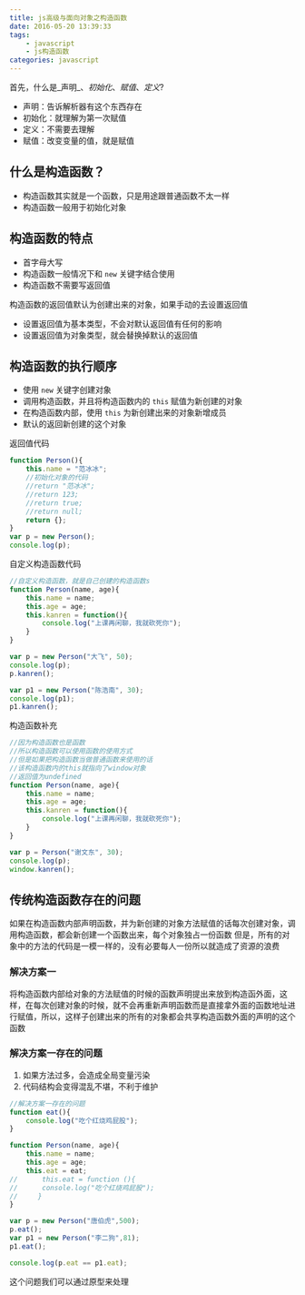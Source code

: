 ```yaml
---
title: js高级与面向对象之构造函数
date: 2016-05-20 13:39:33
tags: 
	- javascript
	- js构造函数
categories: javascript
---
```


首先，什么是_声明_、_初始化_、_赋值_、_定义_?
* 声明：告诉解析器有这个东西存在
* 初始化：就理解为第一次赋值
* 定义：不需要去理解
* 赋值：改变变量的值，就是赋值

<!-- more -->

## 什么是构造函数？

* 构造函数其实就是一个函数，只是用途跟普通函数不太一样
* 构造函数一般用于初始化对象

## 构造函数的特点

* 首字母大写
* 构造函数一般情况下和 `new` 关键字结合使用
* 构造函数不需要写返回值

构造函数的返回值默认为创建出来的对象，如果手动的去设置返回值

* 设置返回值为基本类型，不会对默认返回值有任何的影响
* 设置返回值为对象类型，就会替换掉默认的返回值

## 构造函数的执行顺序

* 使用 `new` 关键字创建对象
* 调用构造函数，并且将构造函数内的 `this` 赋值为新创建的对象
* 在构造函数内部，使用 `this` 为新创建出来的对象新增成员
* 默认的返回新创建的这个对象

返回值代码

```js
function Person(){
    this.name = "范冰冰";
    //初始化对象的代码
	//return "范冰冰";
	//return 123;
	//return true;
	//return null;
    return {};
}
var p = new Person();
console.log(p);
```
自定义构造函数代码

```js
//自定义构造函数，就是自己创建的构造函数s
function Person(name, age){
    this.name = name;
    this.age = age;
    this.kanren = function(){
        console.log("上课再闲聊，我就砍死你");
    }
}

var p = new Person("大飞", 50);
console.log(p);
p.kanren();

var p1 = new Person("陈浩南", 30);
console.log(p1);
p1.kanren();
```
构造函数补充

```js
//因为构造函数也是函数
//所以构造函数可以使用函数的使用方式
//但是如果把构造函数当做普通函数来使用的话
//该构造函数内的this就指向了window对象
//返回值为undefined
function Person(name, age){
    this.name = name;
    this.age = age;
    this.kanren = function(){
        console.log("上课再闲聊，我就砍死你");
    }
}

var p = Person("谢文东", 30);
console.log(p);
window.kanren();
```

## 传统构造函数存在的问题

如果在构造函数内部声明函数，并为新创建的对象方法赋值的话每次创建对象，调用构造函数，都会新创建一个函数出来，每个对象独占一份函数 但是，所有的对象中的方法的代码是一模一样的，没有必要每人一份所以就造成了资源的浪费

### 解决方案一

将构造函数内部给对象的方法赋值的时候的函数声明提出来放到构造函外面，这样，在每次创建对象的时候，就不会再重新声明函数而是直接拿外面的函数地址进行赋值，所以，这样子创建出来的所有的对象都会共享构造函数外面的声明的这个函数

### 解决方案一存在的问题

1. 如果方法过多，会造成全局变量污染
2. 代码结构会变得混乱不堪，不利于维护

```js
//解决方案一存在的问题
function eat(){
    console.log("吃个红烧鸡屁股");
}

function Person(name, age){
    this.name = name;
    this.age = age;
    this.eat = eat;
//		this.eat = function (){
//		console.log("吃个红烧鸡屁股");
//     }
}

var p = new Person("唐伯虎",500);
p.eat();
var p1 = new Person("李二狗",81);
p1.eat();

console.log(p.eat == p1.eat);
```

这个问题我们可以通过原型来处理